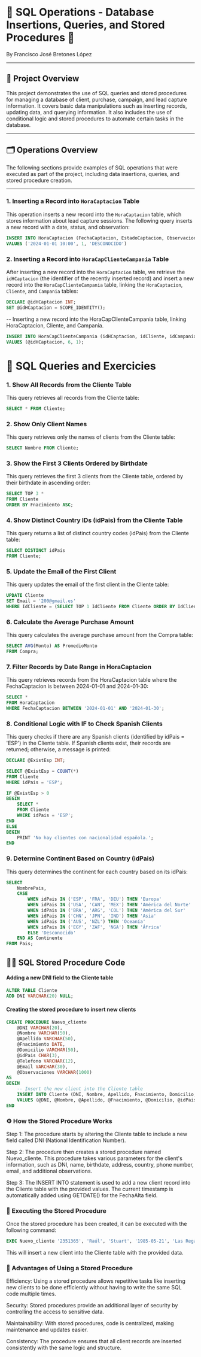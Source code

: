 # 🌟 SQL Operations - Database Insertions, Queries, and Stored Procedures 🌟

By Francisco José Bretones López

---

## 📜 Project Overview

This project demonstrates the use of SQL queries and stored procedures for managing a database of client, purchase, campaign, and lead capture information. It covers basic data manipulations such as inserting records, updating data, and querying information. It also includes the use of conditional logic and stored procedures to automate certain tasks in the database.

---

## 🗂️ Operations Overview

The following sections provide examples of SQL operations that were executed as part of the project, including data insertions, queries, and stored procedure creation.

---

### 1. Inserting a Record into `HoraCaptacion` Table

This operation inserts a new record into the `HoraCaptacion` table, which stores information about lead capture sessions. The following query inserts a new record with a date, status, and observation:

```sql
INSERT INTO HoraCaptacion (FechaCaptacion, EstadoCaptacion, Observaciones)
VALUES ('2024-01-01 10:00', 1, 'DESCONOCIDO')
```

### 2. Inserting a Record into `HoraCapClienteCampania` Table

After inserting a new record into the `HoraCaptacion` table, we retrieve the `idHCaptacion` (the identifier of the recently inserted record) and insert a new record into the `HoraCapClienteCampania` table, linking the `HoraCaptacion`, `Cliente`, and `Campania` tables:

```sql
DECLARE @idHCaptacion INT;
SET @idHCaptacion = SCOPE_IDENTITY();
```

-- Inserting a new record into the HoraCapClienteCampania table, linking HoraCaptacion, Cliente, and Campania.
```sql
INSERT INTO HoraCapClienteCampania (idHCaptacion, idCliente, idCampania)
VALUES (@idHCaptacion, 6, 1);
```

# 🧮 SQL Queries and Exercicies 

### 1. Show All Records from the Cliente Table

This query retrieves all records from the Cliente table:

```sql
SELECT * FROM Cliente;
```

### 2. Show Only Client Names

This query retrieves only the names of clients from the Cliente table:

```sql
SELECT Nombre FROM Cliente;
```

### 3. Show the First 3 Clients Ordered by Birthdate

This query retrieves the first 3 clients from the Cliente table, ordered by their birthdate in ascending order:
``` sql
SELECT TOP 3 * 
FROM Cliente
ORDER BY Fnacimiento ASC;
```

### 4. Show Distinct Country IDs (idPais) from the Cliente Table

This query returns a list of distinct country codes (idPais) from the Cliente table:

```sql
SELECT DISTINCT idPais 
FROM Cliente;
```

### 5. Update the Email of the First Client

This query updates the email of the first client in the Cliente table:
```sql
UPDATE Cliente
SET Email = '200@gmail.es'
WHERE IdCliente = (SELECT TOP 1 IdCliente FROM Cliente ORDER BY IdCliente);
```
### 6. Calculate the Average Purchase Amount

This query calculates the average purchase amount from the Compra table:
```sql
SELECT AVG(Monto) AS PromedioMonto
FROM Compra;
```
### 7. Filter Records by Date Range in HoraCaptacion

This query retrieves records from the HoraCaptacion table where the FechaCaptacion is between 2024-01-01 and 2024-01-30:

```sql
SELECT * 
FROM HoraCaptacion
WHERE FechaCaptacion BETWEEN '2024-01-01' AND '2024-01-30';
```
### 8. Conditional Logic with IF to Check Spanish Clients

This query checks if there are any Spanish clients (identified by idPais = 'ESP') in the Cliente table. If Spanish clients exist, their records are returned; otherwise, a message is printed:

```sql
DECLARE @ExistEsp INT;

SELECT @ExistEsp = COUNT(*) 
FROM Cliente
WHERE idPais = 'ESP';

IF @ExistEsp > 0
BEGIN
    SELECT * 
    FROM Cliente
    WHERE idPais = 'ESP';
END
ELSE
BEGIN
    PRINT 'No hay clientes con nacionalidad española.';
END
```
### 9. Determine Continent Based on Country (idPais)
This query determines the continent for each country based on its idPais:
``` sql
SELECT 
    NombrePais,
    CASE 
        WHEN idPais IN ('ESP', 'FRA', 'DEU') THEN 'Europa'
        WHEN idPais IN ('USA', 'CAN', 'MEX') THEN 'América del Norte'
        WHEN idPais IN ('BRA', 'ARG', 'COL') THEN 'América del Sur'
        WHEN idPais IN ('CHN', 'JPN', 'IND') THEN 'Asia'
        WHEN idPais IN ('AUS', 'NZL') THEN 'Oceanía'
        WHEN idPais IN ('EGY', 'ZAF', 'NGA') THEN 'África'
        ELSE 'Desconocido'
    END AS Continente
FROM Pais;
```

## 🧑‍💻 SQL Stored Procedure Code
#### Adding a new DNI field to the Cliente table
```sql
ALTER TABLE Cliente
ADD DNI VARCHAR(20) NULL;
```

#### Creating the stored procedure to insert new clients

```sql
CREATE PROCEDURE Nuevo_cliente
    @DNI VARCHAR(20),
    @Nombre VARCHAR(50),
    @Apellido VARCHAR(50),
    @Fnacimiento DATE,
    @Domicilio VARCHAR(50),
    @idPais CHAR(3),
    @Telefono VARCHAR(12),
    @Email VARCHAR(30),
    @Observaciones VARCHAR(1000)
AS
BEGIN
    -- Insert the new client into the Cliente table
    INSERT INTO Cliente (DNI, Nombre, Apellido, Fnacimiento, Domicilio, idPais, Telefono, Email, Observaciones, FechaAlta)
    VALUES (@DNI, @Nombre, @Apellido, @Fnacimiento, @Domicilio, @idPais, @Telefono, @Email, @Observaciones, GETDATE())
END
```

### ⚙️ How the Stored Procedure Works

Step 1: The procedure starts by altering the Cliente table to include a new field called DNI (National Identification Number).

Step 2: The procedure then creates a stored procedure named Nuevo_cliente. This procedure takes various parameters for the client's information, such as DNI, name, birthdate, address, country, phone number, email, and additional observations.

Step 3: The INSERT INTO statement is used to add a new client record into the Cliente table with the provided values. The current timestamp is automatically added using GETDATE() for the FechaAlta field.

### 🚀 Executing the Stored Procedure

Once the stored procedure has been created, it can be executed with the following command:

```sql
EXEC Nuevo_cliente '2351365', 'Raúl', 'Stuart', '1985-05-21', 'Las Regasta 25', 'ESP', '655821547', 'Raul@krokimail.com', '';
```
This will insert a new client into the Cliente table with the provided data.

### 🧠 Advantages of Using a Stored Procedure

Efficiency: Using a stored procedure allows repetitive tasks like inserting new clients to be done efficiently without having to write the same SQL code multiple times.

Security: Stored procedures provide an additional layer of security by controlling the access to sensitive data.

Maintainability: With stored procedures, code is centralized, making maintenance and updates easier.

Consistency: The procedure ensures that all client records are inserted consistently with the same logic and structure.

